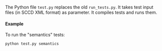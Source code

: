 The Python file `test.py` replaces the old `run_tests.py`. It takes test input files (in SCCD XML format) as parameter. It compiles tests and runs them.

#### Example
To run the "semantics" tests:
```
python test.py semantics
```

